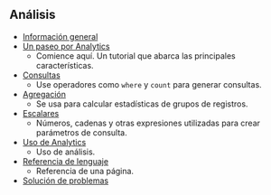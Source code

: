 
## Análisis
* [Información general](../articles/application-insights/app-insights-analytics.md)
* [Un paseo por Analytics](../articles/application-insights/app-insights-analytics-tour.md)
  * Comience aquí. Un tutorial que abarca las principales características.
* [Consultas](../articles/application-insights/app-insights-analytics-reference.md#queries)
  * Use operadores como `where` y `count` para generar consultas.
* [Agregación](../articles/application-insights/app-insights-analytics-reference.md#aggregations)
  * Se usa para calcular estadísticas de grupos de registros.
* [Escalares](../articles/application-insights/app-insights-analytics-reference.md#scalars)
  * Números, cadenas y otras expresiones utilizadas para crear parámetros de consulta.
* [Uso de Analytics](../articles/application-insights/app-insights-analytics-using.md)
  * Uso de análisis.
* [Referencia de lenguaje](../articles/application-insights/app-insights-analytics-reference.md)
  * Referencia de una página.
* [Solución de problemas](../articles/application-insights/app-insights-analytics-troubleshooting.md)

<!---HONumber=AcomDC_0615_2016-->